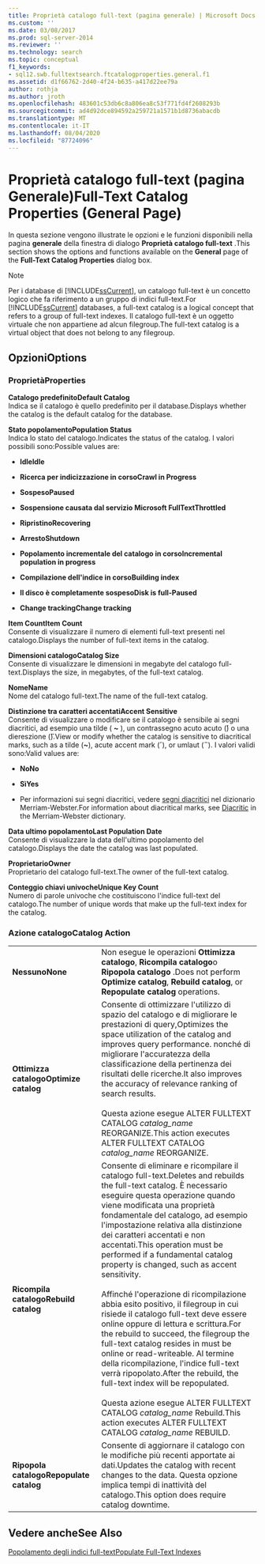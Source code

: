 ```yaml
---
title: Proprietà catalogo full-text (pagina generale) | Microsoft Docs
ms.custom: ''
ms.date: 03/08/2017
ms.prod: sql-server-2014
ms.reviewer: ''
ms.technology: search
ms.topic: conceptual
f1_keywords:
- sql12.swb.fulltextsearch.ftcatalogproperties.general.f1
ms.assetid: d1f66762-2d40-4f24-b635-a417d22ee79a
author: rothja
ms.author: jroth
ms.openlocfilehash: 483601c53db6c8a806ea8c53f771fd4f2608293b
ms.sourcegitcommit: ad4d92dce894592a259721a1571b1d8736abacdb
ms.translationtype: MT
ms.contentlocale: it-IT
ms.lasthandoff: 08/04/2020
ms.locfileid: "87724096"
---
```

# <a name="full-text-catalog-properties-general-page"></a><span data-ttu-id="b1041-102">Proprietà catalogo full-text (pagina Generale)</span><span class="sxs-lookup"><span data-stu-id="b1041-102">Full-Text Catalog Properties (General Page)</span></span>
  <span data-ttu-id="b1041-103">In questa sezione vengono illustrate le opzioni e le funzioni disponibili nella pagina **generale** della finestra di dialogo **Proprietà catalogo full-text** .</span><span class="sxs-lookup"><span data-stu-id="b1041-103">This section shows the options and functions available on the **General** page of the **Full-Text Catalog Properties** dialog box.</span></span>  
  
> [!NOTE]  
>  <span data-ttu-id="b1041-104">Per i database di [!INCLUDE[ssCurrent](../includes/sscurrent-md.md)], un catalogo full-text è un concetto logico che fa riferimento a un gruppo di indici full-text.</span><span class="sxs-lookup"><span data-stu-id="b1041-104">For [!INCLUDE[ssCurrent](../includes/sscurrent-md.md)] databases, a full-text catalog is a logical concept that refers to a group of full-text indexes.</span></span> <span data-ttu-id="b1041-105">Il catalogo full-text è un oggetto virtuale che non appartiene ad alcun filegroup.</span><span class="sxs-lookup"><span data-stu-id="b1041-105">The full-text catalog is a virtual object that does not belong to any filegroup.</span></span>  
  
## <a name="options"></a><span data-ttu-id="b1041-106">Opzioni</span><span class="sxs-lookup"><span data-stu-id="b1041-106">Options</span></span>  
  
### <a name="properties"></a><span data-ttu-id="b1041-107">Proprietà</span><span class="sxs-lookup"><span data-stu-id="b1041-107">Properties</span></span>  
 <span data-ttu-id="b1041-108">**Catalogo predefinito**</span><span class="sxs-lookup"><span data-stu-id="b1041-108">**Default Catalog**</span></span>  
 <span data-ttu-id="b1041-109">Indica se il catalogo è quello predefinito per il database.</span><span class="sxs-lookup"><span data-stu-id="b1041-109">Displays whether the catalog is the default catalog for the database.</span></span>  
  
 <span data-ttu-id="b1041-110">**Stato popolamento**</span><span class="sxs-lookup"><span data-stu-id="b1041-110">**Population Status**</span></span>  
 <span data-ttu-id="b1041-111">Indica lo stato del catalogo.</span><span class="sxs-lookup"><span data-stu-id="b1041-111">Indicates the status of the catalog.</span></span> <span data-ttu-id="b1041-112">I valori possibili sono:</span><span class="sxs-lookup"><span data-stu-id="b1041-112">Possible values are:</span></span>  
  
-   <span data-ttu-id="b1041-113">**Idle**</span><span class="sxs-lookup"><span data-stu-id="b1041-113">**Idle**</span></span>  
  
-   <span data-ttu-id="b1041-114">**Ricerca per indicizzazione in corso**</span><span class="sxs-lookup"><span data-stu-id="b1041-114">**Crawl in Progress**</span></span>  
  
-   <span data-ttu-id="b1041-115">**Sospeso**</span><span class="sxs-lookup"><span data-stu-id="b1041-115">**Paused**</span></span>  
  
-   <span data-ttu-id="b1041-116">**Sospensione causata dal servizio Microsoft FullText**</span><span class="sxs-lookup"><span data-stu-id="b1041-116">**Throttled**</span></span>  
  
-   <span data-ttu-id="b1041-117">**Ripristino**</span><span class="sxs-lookup"><span data-stu-id="b1041-117">**Recovering**</span></span>  
  
-   <span data-ttu-id="b1041-118">**Arresto**</span><span class="sxs-lookup"><span data-stu-id="b1041-118">**Shutdown**</span></span>  
  
-   <span data-ttu-id="b1041-119">**Popolamento incrementale del catalogo in corso**</span><span class="sxs-lookup"><span data-stu-id="b1041-119">**Incremental population in progress**</span></span>  
  
-   <span data-ttu-id="b1041-120">**Compilazione dell'indice in corso**</span><span class="sxs-lookup"><span data-stu-id="b1041-120">**Building index**</span></span>  
  
-   <span data-ttu-id="b1041-121">**Il disco è completamente sospeso**</span><span class="sxs-lookup"><span data-stu-id="b1041-121">**Disk is full-Paused**</span></span>  
  
-   <span data-ttu-id="b1041-122">**Change tracking**</span><span class="sxs-lookup"><span data-stu-id="b1041-122">**Change tracking**</span></span>  
  
 <span data-ttu-id="b1041-123">**Item Count**</span><span class="sxs-lookup"><span data-stu-id="b1041-123">**Item Count**</span></span>  
 <span data-ttu-id="b1041-124">Consente di visualizzare il numero di elementi full-text presenti nel catalogo.</span><span class="sxs-lookup"><span data-stu-id="b1041-124">Displays the number of full-text items in the catalog.</span></span>  
  
 <span data-ttu-id="b1041-125">**Dimensioni catalogo**</span><span class="sxs-lookup"><span data-stu-id="b1041-125">**Catalog Size**</span></span>  
 <span data-ttu-id="b1041-126">Consente di visualizzare le dimensioni in megabyte del catalogo full-text.</span><span class="sxs-lookup"><span data-stu-id="b1041-126">Displays the size, in megabytes, of the full-text catalog.</span></span>  
  
 <span data-ttu-id="b1041-127">**Nome**</span><span class="sxs-lookup"><span data-stu-id="b1041-127">**Name**</span></span>  
 <span data-ttu-id="b1041-128">Nome del catalogo full-text.</span><span class="sxs-lookup"><span data-stu-id="b1041-128">The name of the full-text catalog.</span></span>  
  
 <span data-ttu-id="b1041-129">**Distinzione tra caratteri accentati**</span><span class="sxs-lookup"><span data-stu-id="b1041-129">**Accent Sensitive**</span></span>  
 <span data-ttu-id="b1041-130">Consente di visualizzare o modificare se il catalogo è sensibile ai segni diacritici, ad esempio una tilde ( **~** ), un contrassegno acuto acuto (**́**) o una diereszione (**̈**).</span><span class="sxs-lookup"><span data-stu-id="b1041-130">View or modify whether the catalog is sensitive to diacritical marks, such as a tilde (**~**), acute accent mark (**´**), or umlaut (**¨**).</span></span> <span data-ttu-id="b1041-131">I valori validi sono:</span><span class="sxs-lookup"><span data-stu-id="b1041-131">Valid values are:</span></span>  
  
-   <span data-ttu-id="b1041-132">**No**</span><span class="sxs-lookup"><span data-stu-id="b1041-132">**No**</span></span>  
  
-   <span data-ttu-id="b1041-133">**Sì**</span><span class="sxs-lookup"><span data-stu-id="b1041-133">**Yes**</span></span>  
  
-   <span data-ttu-id="b1041-134">Per informazioni sui segni diacritici, vedere [segni diacritici](https://www.merriam-webster.com/dictionary/diacritic) nel dizionario Merriam-Webster.</span><span class="sxs-lookup"><span data-stu-id="b1041-134">For information about diacritical marks, see [Diacritic](https://www.merriam-webster.com/dictionary/diacritic) in the Merriam-Webster dictionary.</span></span>  
  
 <span data-ttu-id="b1041-135">**Data ultimo popolamento**</span><span class="sxs-lookup"><span data-stu-id="b1041-135">**Last Population Date**</span></span>  
 <span data-ttu-id="b1041-136">Consente di visualizzare la data dell'ultimo popolamento del catalogo.</span><span class="sxs-lookup"><span data-stu-id="b1041-136">Displays the date the catalog was last populated.</span></span>  
  
 <span data-ttu-id="b1041-137">**Proprietario**</span><span class="sxs-lookup"><span data-stu-id="b1041-137">**Owner**</span></span>  
 <span data-ttu-id="b1041-138">Proprietario del catalogo full-text.</span><span class="sxs-lookup"><span data-stu-id="b1041-138">The owner of the full-text catalog.</span></span>  
  
 <span data-ttu-id="b1041-139">**Conteggio chiavi univoche**</span><span class="sxs-lookup"><span data-stu-id="b1041-139">**Unique Key Count**</span></span>  
 <span data-ttu-id="b1041-140">Numero di parole univoche che costituiscono l'indice full-text del catalogo.</span><span class="sxs-lookup"><span data-stu-id="b1041-140">The number of unique words that make up the full-text index for the catalog.</span></span>  
  
### <a name="catalog-action"></a><span data-ttu-id="b1041-141">Azione catalogo</span><span class="sxs-lookup"><span data-stu-id="b1041-141">Catalog Action</span></span>  
  
|||  
|-|-|  
|<span data-ttu-id="b1041-142">**Nessuno**</span><span class="sxs-lookup"><span data-stu-id="b1041-142">**None**</span></span>|<span data-ttu-id="b1041-143">Non esegue le operazioni **Ottimizza catalogo**, **Ricompila catalogo**o **Ripopola catalogo** .</span><span class="sxs-lookup"><span data-stu-id="b1041-143">Does not perform **Optimize catalog**, **Rebuild catalog**, or **Repopulate catalog** operations.</span></span>|  
|<span data-ttu-id="b1041-144">**Ottimizza catalogo**</span><span class="sxs-lookup"><span data-stu-id="b1041-144">**Optimize catalog**</span></span>|<span data-ttu-id="b1041-145">Consente di ottimizzare l'utilizzo di spazio del catalogo e di migliorare le prestazioni di query,</span><span class="sxs-lookup"><span data-stu-id="b1041-145">Optimizes the space utilization of the catalog and improves query performance.</span></span> <span data-ttu-id="b1041-146">nonché di migliorare l'accuratezza della classificazione della pertinenza dei risultati delle ricerche.</span><span class="sxs-lookup"><span data-stu-id="b1041-146">It also improves the accuracy of relevance ranking of search results.</span></span><br /><br /> <span data-ttu-id="b1041-147">Questa azione esegue ALTER FULLTEXT CATALOG *catalog_name* REORGANIZE.</span><span class="sxs-lookup"><span data-stu-id="b1041-147">This action executes ALTER FULLTEXT CATALOG *catalog_name* REORGANIZE.</span></span>|  
|<span data-ttu-id="b1041-148">**Ricompila catalogo**</span><span class="sxs-lookup"><span data-stu-id="b1041-148">**Rebuild catalog**</span></span>|<span data-ttu-id="b1041-149">Consente di eliminare e ricompilare il catalogo full-text.</span><span class="sxs-lookup"><span data-stu-id="b1041-149">Deletes and rebuilds the full-text catalog.</span></span> <span data-ttu-id="b1041-150">È necessario eseguire questa operazione quando viene modificata una proprietà fondamentale del catalogo, ad esempio l'impostazione relativa alla distinzione dei caratteri accentati e non accentati.</span><span class="sxs-lookup"><span data-stu-id="b1041-150">This operation must be performed if a fundamental catalog property is changed, such as accent sensitivity.</span></span><br /><br /> <span data-ttu-id="b1041-151">Affinché l'operazione di ricompilazione abbia esito positivo, il filegroup in cui risiede il catalogo full-text deve essere online oppure di lettura e scrittura.</span><span class="sxs-lookup"><span data-stu-id="b1041-151">For the rebuild to succeed, the filegroup the full-text catalog resides in must be online or read-writeable.</span></span> <span data-ttu-id="b1041-152">Al termine della ricompilazione, l'indice full-text verrà ripopolato.</span><span class="sxs-lookup"><span data-stu-id="b1041-152">After the rebuild, the full-text index will be repopulated.</span></span><br /><br /> <span data-ttu-id="b1041-153">Questa azione esegue ALTER FULLTEXT CATALOG *catalog_name* Rebuild.</span><span class="sxs-lookup"><span data-stu-id="b1041-153">This action executes ALTER FULLTEXT CATALOG *catalog_name* REBUILD.</span></span>|  
|<span data-ttu-id="b1041-154">**Ripopola catalogo**</span><span class="sxs-lookup"><span data-stu-id="b1041-154">**Repopulate catalog**</span></span>|<span data-ttu-id="b1041-155">Consente di aggiornare il catalogo con le modifiche più recenti apportate ai dati.</span><span class="sxs-lookup"><span data-stu-id="b1041-155">Updates the catalog with recent changes to the data.</span></span> <span data-ttu-id="b1041-156">Questa opzione implica tempi di inattività del catalogo.</span><span class="sxs-lookup"><span data-stu-id="b1041-156">This option does require catalog downtime.</span></span>|  
  
## <a name="see-also"></a><span data-ttu-id="b1041-157">Vedere anche</span><span class="sxs-lookup"><span data-stu-id="b1041-157">See Also</span></span>  
 [<span data-ttu-id="b1041-158">Popolamento degli indici full-text</span><span class="sxs-lookup"><span data-stu-id="b1041-158">Populate Full-Text Indexes</span></span>](../relational-databases/indexes/indexes.md)  
  
  
